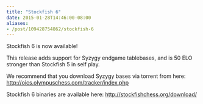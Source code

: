 ```yaml
---
title: "Stockfish 6"
date: 2015-01-28T14:46:00-08:00
aliases:
- /post/109428754862/stockfish-6
---
```


Stockfish 6 is now available!

This release adds support for Syzygy endgame tablebases, and is 50 ELO
stronger than Stockfish 5 in self play.

We recommend that you download Syzygy bases via torrent from here:
<http://oics.olympuschess.com/tracker/index.php>

Stockfish 6 binaries are available here:
<http://stockfishchess.org/download/>
